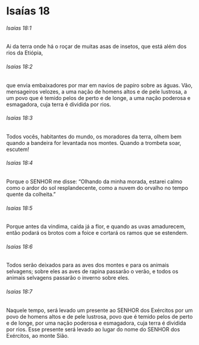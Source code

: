 # Isaías 18

###### Isaías 18:1

Ai da terra onde há o roçar de muitas asas de insetos, que está além dos rios da Etiópia,

###### Isaías 18:2

que envia embaixadores por mar em navios de papiro sobre as águas. Vão, mensageiros velozes, a uma nação de homens altos e de pele lustrosa, a um povo que é temido pelos de perto e de longe, a uma nação poderosa e esmagadora, cuja terra é dividida por rios.

###### Isaías 18:3

Todos vocês, habitantes do mundo, os moradores da terra, olhem bem quando a bandeira for levantada nos montes. Quando a trombeta soar, escutem!

###### Isaías 18:4

Porque o SENHOR me disse: “Olhando da minha morada, estarei calmo como o ardor do sol resplandecente, como a nuvem do orvalho no tempo quente da colheita.”

###### Isaías 18:5

Porque antes da vindima, caída já a flor, e quando as uvas amadurecem, então podará os brotos com a foice e cortará os ramos que se estendem.

###### Isaías 18:6

Todos serão deixados para as aves dos montes e para os animais selvagens; sobre eles as aves de rapina passarão o verão, e todos os animais selvagens passarão o inverno sobre eles.

###### Isaías 18:7

Naquele tempo, será levado um presente ao SENHOR dos Exércitos por um povo de homens altos e de pele lustrosa, povo que é temido pelos de perto e de longe, por uma nação poderosa e esmagadora, cuja terra é dividida por rios. Esse presente será levado ao lugar do nome do SENHOR dos Exércitos, ao monte Sião.

